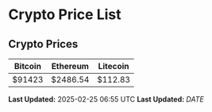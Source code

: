 # Crypto Price List

## Crypto Prices
| Bitcoin | Ethereum | Litecoin |
| ------- | -------- | -------- |
| $91423 | $2486.54 | $112.83 |
**Last Updated:** 2025-02-25 06:55 UTC
**Last Updated:** $DATE$
